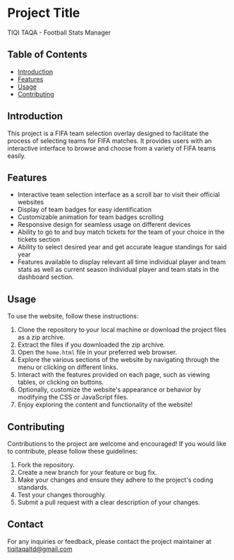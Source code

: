 # Project Title

TIQI TAQA - Football Stats Manager

## Table of Contents

- [Introduction](#introduction)
- [Features](#features)
- [Usage](#usage)
- [Contributing](#contributing)
  
## Introduction

This project is a FIFA team selection overlay designed to facilitate the process of selecting teams for FIFA matches. It provides users with an interactive interface to browse and choose from a variety of FIFA teams easily.

## Features

- Interactive team selection interface as a scroll bar to visit their official websites 
- Display of team badges for easy identification
- Customizable animation for team badges scrolling
- Responsive design for seamless usage on different devices
- Ability to go to and buy match tickets for the team of your choice in the tickets section
- Ability to select desired year and get accurate league standings for said year
- Features available to display relevant all time individual player and team stats as well as current season individual player and team stats in the dashboard section.


## Usage

To use the website, follow these instructions:

1. Clone the repository to your local machine or download the project files as a zip archive.
2. Extract the files if you downloaded the zip archive.
3. Open the `home.html` file in your preferred web browser.
4. Explore the various sections of the website by navigating through the menu or clicking on different links.
5. Interact with the features provided on each page, such as viewing tables, or clicking on buttons.
6. Optionally, customize the website's appearance or behavior by modifying the CSS or JavaScript files.
7. Enjoy exploring the content and functionality of the website!


## Contributing

Contributions to the project are welcome and encouraged! If you would like to contribute, please follow these guidelines:

1. Fork the repository.
2. Create a new branch for your feature or bug fix.
3. Make your changes and ensure they adhere to the project's coding standards.
4. Test your changes thoroughly.
5. Submit a pull request with a clear description of your changes.



## Contact

For any inquiries or feedback, please contact the project maintainer at tiqitaqaltd@gmail.com
